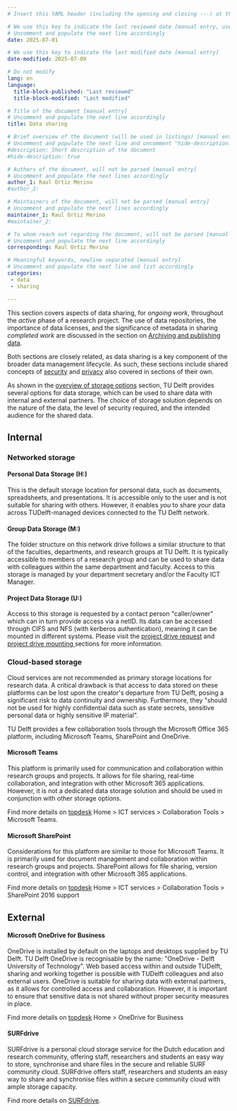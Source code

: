 ```yaml
---
# Insert this YAML header (including the opening and closing ---) at the beginning of the document and fill it out accordingly

# We use this key to indicate the last reviewed date [manual entry, use YYYY-MM-DD]
# Uncomment and populate the next line accordingly
date: 2025-07-01

# We use this key to indicate the last modified date [manual entry]
date-modified: 2025-07-09

# Do not modify
lang: en
language: 
  title-block-published: "Last reviewed"
  title-block-modified: "Last modified"

# Title of the document [manual entry]
# Uncomment and populate the next line accordingly
title: Data sharing

# Brief overview of the document (will be used in listings) [manual entry]
# Uncomment and populate the next line and uncomment "hide-description: true".
#description: Short description of the document
#hide-description: true

# Authors of the document, will not be parsed [manual entry]
# Uncomment and populate the next lines accordingly
author_1: Raul Ortiz Merino
#author_2:

# Maintainers of the document, will not be parsed [manual entry]
# Uncomment and populate the next lines accordingly
maintainer_1: Raul Ortiz Merino
#maintainer_2:

# To whom reach out regarding the document, will not be parsed [manual entry]
# Uncomment and populate the next line accordingly
corresponding: Raul Ortiz Merino

# Meaningful keywords, newline separated [manual entry]
# Uncomment and populate the next line and list accordingly
categories: 
 - data
 - sharing

---
```


This section covers aspects of data sharing, for *ongoing work*, throughout the *active* phase of a research project. The use of data repositories, the importance of data licenses, and the significance of metadata in sharing *completed work* are discussed in the section on [Archiving and publishing data](../data_publishing/archival_publishing_index.md).

Both sections are closely related, as data sharing is a key component of the broader data management lifecycle. As such, these sections include shared concepts of [security](../data_storage/security.md) and [privacy](../planning/privacy.md) also covered in sections of their own.

As shown in the [overview of storage options](../data_storage/storage_options.md#overview-of-storage-options) section, TU Delft provides several options for data storage, which can be used to share data with internal and external partners. The choice of storage solution depends on the nature of the data, the level of security required, and the intended audience for the shared data.

## Internal 

### Networked storage

#### **Personal Data Storage (H:)**

This is the default storage location for personal data, such as documents, spreadsheets, and presentations. It is accessible only to the user and is not suitable for sharing with others. However, it enables *you* to share *your* data across TUDelft-managed devices connected to the TU Delft network.

#### **Group Data Storage (M:)**

The folder structure on this network drive follows a similar structure to that of the faculties, departments, and research groups at TU Delft. It is typically accessible to members of a research group and can be used to share data with colleagues within the same department and faculty. Access to this storage is managed by your department secretary and/or the Faculty ICT Manager.

#### **Project Data Storage (U:)**

Access to this storage is requested by a contact person "caller/owner" which can in turn provide access via a netID. Its data can be accessed through CIFS and NFS (with kerberos authentication), meaning it can be mounted in different systems. Please visit the [project drive request](../data_storage/project_drive_request.md) and [project drive mounting ](../data_storage/project_drive_mounting.md) sections for more information.

### Cloud-based storage

Cloud services are not recommended as primary storage locations for research data. A critical drawback is that access to data stored on these platforms can be lost upon the creator's departure from TU Delft, posing a significant risk to data continuity and ownership. Furthermore, they "should not be used for highly confidential data such as state secrets, sensitive personal data or highly sensitive IP material".

TU Delft provides a few collaboration tools through the Microsoft Office 365 platform, including Microsoft Teams, SharePoint and OneDrive. 

#### **Microsoft Teams**

This platform is primarily used for communication and collaboration within research groups and projects. It allows for file sharing, real-time collaboration, and integration with other Microsoft 365 applications. However, it is not a dedicated data storage solution and should be used in conjunction with other storage options.

Find more details on [topdesk](https://tudelft.topdesk.net/) Home > ICT services > Collaboration Tools > Microsoft Teams.

#### **Microsoft SharePoint**

Considerations for this platform are similar to those for Microsoft Teams. It is primarily used for document management and collaboration within research groups and projects. SharePoint allows for file sharing, version control, and integration with other Microsoft 365 applications.

Find more details on [topdesk](https://tudelft.topdesk.net/) Home > ICT services > Collaboration Tools > SharePoint 2016 support

## External

#### **Microsoft OneDrive for Business**

OneDrive is installed by default on the laptops and desktops supplied by TU Delft. TU Delft OneDrive is recognisable by the name: "OneDrive - Delft University of Technology". Web based access within and outside TUDelft, sharing and working together is possible with TUDelft colleagues and also external users. OneDrive is suitable for sharing data with external partners, as it allows for controlled access and collaboration. However, it is important to ensure that sensitive data is not shared without proper security measures in place.

Find more details on [topdesk](https://tudelft.topdesk.net/) Home > OneDrive for Business 

#### **SURFdrive**

SURFdrive is a personal cloud storage service for the Dutch education and research community, offering staff, researchers and students an easy way to store, synchronise and share files in the secure and reliable SURF community cloud. SURFdrive offers staff, researchers and students an easy way to share and synchronise files within a secure community cloud with ample storage capacity.

Find more details on [SURFdrive](https://www.surf.nl/en/surfdrive).